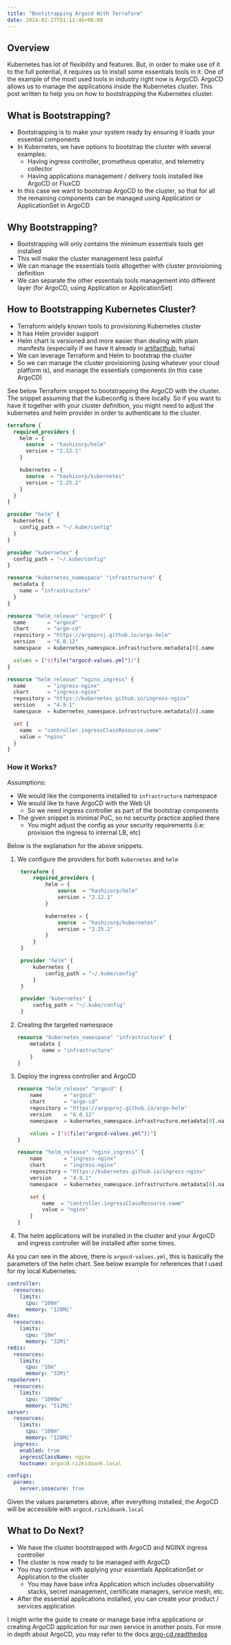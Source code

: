 ```yaml
---
title: "Bootstrapping Argocd With Terraform"
date: 2024-02-27T01:11:46+08:00
---
```


## Overview
Kubernetes has lot of flexibility and features. But, in order to make use of it to the full potential, it requires us to install some essentials tools in it. One of the example of the most used tools in industry right now is ArgoCD. ArgoCD allows us to manage the applications inside the Kubernetes cluster. This post written to help you on how to bootstrapping the Kubernetes cluster.


## What is Bootstrapping?
- Bootstrapping is to make your system ready by ensuring it loads your essential components
- In Kubernetes, we have options to bootstrap the cluster with several examples:
  - Having ingress controller, prometheus operator, and telemetry collector
  - Having applications management / delivery tools installed like ArgoCD or FluxCD
- In this case we want to bootstrap ArgoCD to the cluster, so that for all the remaining components can be managed using Application or ApplicationSet in ArgoCD

## Why Bootstrapping?
- Bootstrapping will only contains the minimum essentials tools get installed
- This will make the cluster management less painful
- We can manage the essentials tools altogether with cluster provisioning definition
- We can separate the other essentials tools management into different layer (for ArgoCD, using Application or ApplicationSet)

## How to Bootstrapping Kubernetes Cluster?
- Terraform widely known tools to provisioning Kubernetes cluster
- It has Helm provider support
- Helm chart is versioned and more easier than dealing with plain manifests (especially if we have it already in [artifacthub](https://artifacthub.io), haha)
- We can leverage Terraform and Helm to bootstrap the cluster
- So we can manage the cluster provisioning (using whatever your cloud platform is), and manage the essentials components (in this case ArgoCD)

See below Terraform snippet to bootstrapping the ArgoCD with the cluster. The snippet assuming that the kubeconfig is there locally. So if you want to have it together with your cluster definition, you might need to adjust the kubernetes and helm provider in order to authenticate to the cluster.

```terraform
terraform {
  required_providers {
    helm = {
      source  = "hashicorp/helm"
      version = "2.12.1"
    }

    kubernetes = {
      source  = "hashicorp/kubernetes"
      version = "2.25.2"
    }
  }
}

provider "helm" {
  kubernetes {
    config_path = "~/.kube/config"
  }
}

provider "kubernetes" {
  config_path = "~/.kube/config"
}

resource "kubernetes_namespace" "infrastructure" {
  metadata {
    name = "infrastructure"
  }
}

resource "helm_release" "argocd" {
  name       = "argocd"
  chart      = "argo-cd"
  repository = "https://argoproj.github.io/argo-helm"
  version    = "6.0.12"
  namespace  = kubernetes_namespace.infrastructure.metadata[0].name

  values = ["${file("argocd-values.yml")}"]
}

resource "helm_release" "nginx_ingress" {
  name       = "ingress-nginx"
  chart      = "ingress-nginx"
  repository = "https://kubernetes.github.io/ingress-nginx"
  version    = "4.9.1"
  namespace  = kubernetes_namespace.infrastructure.metadata[0].name

  set {
    name  = "controller.ingressClassResource.name"
    value = "nginx"
  }
}
```

### How it Works?
Assumptions:
- We would like the components installed to `infrastructure` namespace
- We would like to have ArgoCD with the Web UI
  - So we need ingress controller as part of the bootstrap components
- The given snippet is minimal PoC, so no security practice applied there
  - You might adjust the config as your security requirements (i.e: provision the ingress to internal LB, etc)

Below is the explanation for the above snippets.
1. We configure the providers for both `kubernetes` and `helm`
   ```terraform
    terraform {
        required_providers {
            helm = {
                source  = "hashicorp/helm"
                version = "2.12.1"
            }

            kubernetes = {
                source  = "hashicorp/kubernetes"
                version = "2.25.2"
            }
        }
    }

    provider "helm" {
        kubernetes {
            config_path = "~/.kube/config"
        }
    }

    provider "kubernetes" {
        config_path = "~/.kube/config"
    }
   ```
2. Creating the targeted namespace
    ```terraform
    resource "kubernetes_namespace" "infrastructure" {
        metadata {
            name = "infrastructure"
        }
    }
    ```
3. Deploy the ingress controller and ArgoCD
    ```terraform
    resource "helm_release" "argocd" {
        name       = "argocd"
        chart      = "argo-cd"
        repository = "https://argoproj.github.io/argo-helm"
        version    = "6.0.12"
        namespace  = kubernetes_namespace.infrastructure.metadata[0].name

        values = ["${file("argocd-values.yml")}"]
    }

    resource "helm_release" "nginx_ingress" {
        name       = "ingress-nginx"
        chart      = "ingress-nginx"
        repository = "https://kubernetes.github.io/ingress-nginx"
        version    = "4.9.1"
        namespace  = kubernetes_namespace.infrastructure.metadata[0].name

        set {
            name  = "controller.ingressClassResource.name"
            value = "nginx"
        }
    }
    ```
4. The helm applications will be installed in the cluster and your ArgoCD and ingress controller will be installed after some times.

As you can see in the above, there is `argocd-values.yml`, this is basically the parameters of the helm chart. See below example for references that I used for my local Kubernetes:
```yaml
controller:
  resources:
    limits:
      cpu: "100m"
      memory: "128Mi"
dex:
  resources:
    limits:
      cpu: "10m"
      memory: "32Mi"
redis:
  resources:
    limits:
      cpu: "10m"
      memory: "32Mi"
repoServer:
  resources:
    limits:
      cpu: "1000m"
      memory: "512Mi"
server:
  resources:
    limits:
      cpu: "100m"
      memory: "128Mi"
  ingress:
    enabled: true
    ingressClassName: nginx
    hostname: argocd.rizkidoank.local

configs:
  params:
    server.insecure: true
```

Given the values parameters above, after everything installed, the ArgoCD will be accessible with `argocd.rizkidoank.local`

## What to Do Next?
- We have the cluster bootstrapped with ArgoCD and NGINX ingress controller
- The cluster is now ready to be managed with ArgoCD
- You may continue with applying your essentials ApplicationSet or Application to the cluster
  - You may have base infra Application which includes observability stacks, secret management, certificate managers, service mesh, etc.
- After the essential applications installed, you can create your product / services application

I might write the guide to create or manage base infra applications or creating ArgoCD application for our own service in another posts. For more in depth about ArgoCD, you may refer to the docs [argo-cd.readthedos](https://argo-cd.readthedocs.io/en/stable/)